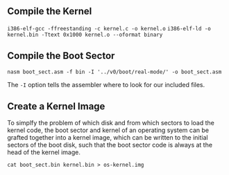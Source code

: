 ## Compile the Kernel ##
`i386-elf-gcc -ffreestanding -c kernel.c -o kernel.o`
`i386-elf-ld -o kernel.bin -Ttext 0x1000 kernel.o --oformat binary`

## Compile the Boot Sector ##
`nasm boot_sect.asm -f bin -I '../v0/boot/real-mode/' -o boot_sect.asm`

The `-I` option tells the assembler where to look for our included files.

## Create a Kernel Image ##

To simplfy the problem of which disk and from which sectors to load the kernel code, the boot sector and kernel of an operating system can be grafted together into a kernel image, which can be written to the initial sectors of the boot disk, such that the boot sector code is always at the head of the kernel image.

`cat boot_sect.bin kernel.bin > os-kernel.img`
